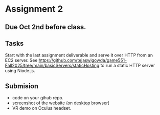 # Assignment 2

## Due Oct 2nd before class. 

## Tasks

Start with the last assignment deliverable and serve it over HTTP from an EC2 server.
See <https://github.com/tejaswigowda/game551-Fall2025/tree/main/basicServers/staticHosting> to run a static HTTP server using Niode.js.

## Submision

- code on your gihub repo.
- screenshot of the website (on desktop browser)
- VR demo on Oculus headset.


